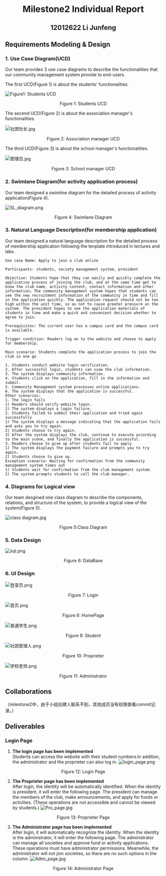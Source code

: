 # <center>Milestone2 Individual Report</center>

## <center>12012622 Li Junfeng</center>



## __Requirements Modeling & Design__

### 1. Use Case Diagram(UCD)

Our team provides 3 use case diagrams to describe the functionalities that our community management system provide to end-users. 

The first UCD(Figure 1) is about the students' functionalities.



![Figure1: Students UCD](https://github.com/11910713/cs304/blob/main/%E5%AD%A6%E7%94%9F.jpg?raw=true)

<center><p>Figure 1: Students UCD</p></center>

The secend UCD(Figure 2) is about the association manager's functionalities.

![社团社长.jpg](https://github.com/11910713/cs304/blob/main/%E7%A4%BE%E5%9B%A2%E7%A4%BE%E9%95%BF.jpg?raw=true)

<center><p>Figure 2: Association manager UCD</p></center>

The third UCD(Figure 3) is about the school manager's functionalities.

![管理员.jpg](https://github.com/11910713/cs304/blob/main/%E7%AE%A1%E7%90%86%E5%91%98.jpg?raw=true)

<center><p>Figure 3: School manager UCD</p></center>



### 2. Swimlane Diagram(for activity application process) 

Our team designed a swimline diagram for the detailed process of activity application(Figure 4).

![SL_diagram.png](https://github.com/11910713/cs304/blob/main/SL_diagram.png?raw=true)

<center><p>Figure 4: Swimlane Diagram</p></center>

### 3. Natural Language Description(for membership application)

Our team designed a  natural language description for the detailed process of membership application following the tenplate introduced in lectures and labs.

```
Use case Name: Apply to join a club online

Participants: students, society management system, president

Objective: Students hope that they can easily and quickly complete the application process of joining the club, and at the same time get to know the club name, activity content, contact information and other information; The community management system hopes that students can see the new recruitment information of the community in time and fill in the application quickly. The application request should not be too high within the unit time, so as not to cause greater pressure on the system. The president hopes to see the application materials of students in time and make a quick and convenient decision whether to agree to join.

Prerequisites: The current user has a campus card and the campus card is available.

Trigger condition: Readers log on to the website and choose to apply for membership.

Main scenario: Students complete the application process to join the club in one go

1. Students conduct website login verification.
2. After successful login, students can view the club information.
3. The system displays community information.
4. Students click on the application, fill in the information and submit.
5. Community Management system processes online applications.
6. The system displays that the application is successful.
Other scenarios:
1. The login fails
1) Readers should verify website login.
2) The system displays a login failure.
2. Students failed to submit their application and tried again successfully
1) The system displays a message indicating that the application fails and asks you to try again.
2) Students choose to try again.
3) After the system displays the club, continue to execute according to the main scene, and finally the application is successful.
3. Readers choose to give up after students fail to apply
1) The system displays the payment failure and prompts you to try again.
2) Students choose to give up.
Exception scenario: Waiting for confirmation from the community management system times out
1) Students wait for confirmation from the club management system.
2) The system prompts students to call the club manager.
```

### 4. Diagrams for Logical view

Our team desgined one class diagram to describe the components, relations, and structure of the system, to provide a logical view of the system(Figure 5).

![class diagram.jpg](https://github.com/11910713/cs304/blob/main/class%20diagram.jpg?raw=true)

<center><p>Figure 5:Class Diagram</p></center>

### 5. Data Design
![sql.png](https://github.com/A-anonym/CS304/blob/main/5.Data%20Design/sql.png?raw=true)
<center><p>Figure 6: DataBase</p></center>

### 6. UI Design
![登录页.png](https://github.com/A-anonym/CS304/blob/main/6.UI%20Design/%E7%99%BB%E5%BD%95%E9%A1%B5.png?raw=true)
<center><p>Figure 7: Login</p></center>

![首页.png](https://github.com/A-anonym/CS304/blob/main/6.UI%20Design/%E9%A6%96%E9%A1%B5.png?raw=true)
<center><p>Figure 8: HomePage</p></center>

![普通学生.png](https://github.com/A-anonym/CS304/blob/main/6.UI%20Design/%E6%99%AE%E9%80%9A%E5%AD%A6%E7%94%9F.png?raw=true)
<center><p>Figure 9: Student</p></center>

![社团管理人.png](https://github.com/A-anonym/CS304/blob/main/6.UI%20Design/%E7%A4%BE%E5%9B%A2%E7%AE%A1%E7%90%86%E4%BA%BA.png?raw=true)
<center><p>Figure 10: Proprieter</p></center>

![学校老师.png](https://github.com/A-anonym/CS304/blob/main/6.UI%20Design/%E5%AD%A6%E6%A0%A1%E8%80%81%E5%B8%88.png?raw=true)
<center><p>Figure 11: Administrator</p></center>

## __Collaborations__
（milestone2中，由于小组创建人联系不到，其他成员没有权限查看commit记录。）
## __Deliverables__
###  Login Page
1. **The login page has been implemented**  
Students can access the website with their student numbers.In addition, the administrator and the proprieter can also log in.
![login_page.png](https://github.com/A-anonym/CS304/blob/main/milestone2/7.Deliverables/login_page.png?raw=true)
<center><p>Figure 12: Login Page</p></center>

2. **The Proprieter page has been implemented**  
After login, the identity will be automatically identified. When the identity is president, it will enter the following page. The president can manage the members of the club, make announcements, and apply for funds or activities. (These operations are not accessible and cannot be viewed by students.)
![Pro_page.jpg](https://github.com/A-anonym/CS304/blob/main/milestone2/7.Deliverables/Pro_page.jpg?raw=true)
<center><p>Figure 13: Proprieter Page</p></center>

3. **The Administrator page has been implemented**  
After login, it will automatically recognize the identity. When the identity is the administrator, it will enter the following page. The administrator can manage all societies and approve fund or activity applications. These operations must have administrator permissions. Meanwhile, the administrator will not join societies, so there are no such options in the column.
![Admi_page.jpg](https://github.com/A-anonym/CS304/blob/main/milestone2/7.Deliverables/Admi_page.jpg?raw=true)
<center><p>Figure 14: Administrator Page</p></center>